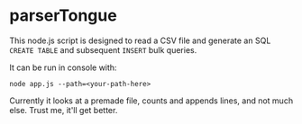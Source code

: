 # parserTongue

This node.js script is designed to read a CSV file and generate an SQL `CREATE TABLE` and subsequent `INSERT` bulk queries.

It can be run in console with:
```
node app.js --path=<your-path-here>
```

Currently it looks at a premade file, counts and appends lines, and not much else. Trust me, it'll get better.
